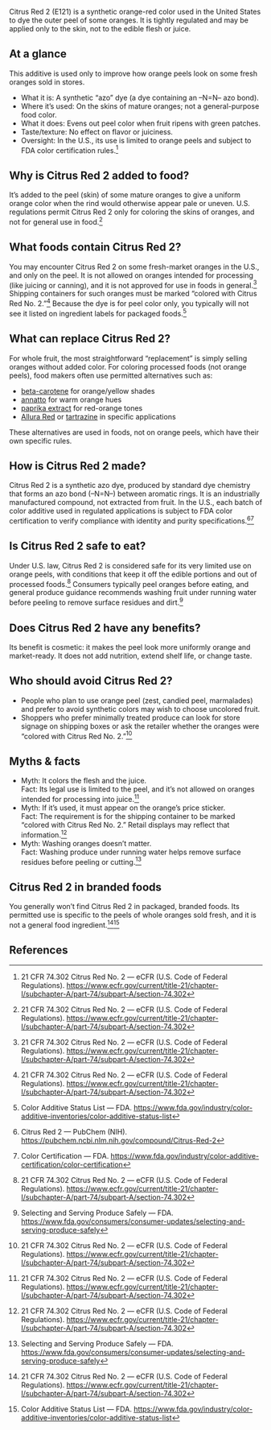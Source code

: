 Citrus Red 2 (E121) is a synthetic orange-red color used in the United States to dye the outer peel of some oranges. It is tightly regulated and may be applied only to the skin, not to the edible flesh or juice.

<!--more-->

## At a glance
This additive is used only to improve how orange peels look on some fresh oranges sold in stores.  
- What it is: A synthetic “azo” dye (a dye containing an –N=N– azo bond).  
- Where it’s used: On the skins of mature oranges; not a general-purpose food color.  
- What it does: Evens out peel color when fruit ripens with green patches.  
- Taste/texture: No effect on flavor or juiciness.  
- Oversight: In the U.S., its use is limited to orange peels and subject to FDA color certification rules.[^1]

## Why is Citrus Red 2 added to food?
It’s added to the peel (skin) of some mature oranges to give a uniform orange color when the rind would otherwise appear pale or uneven. U.S. regulations permit Citrus Red 2 only for coloring the skins of oranges, and not for general use in food.[^1]

## What foods contain Citrus Red 2?
You may encounter Citrus Red 2 on some fresh-market oranges in the U.S., and only on the peel. It is not allowed on oranges intended for processing (like juicing or canning), and it is not approved for use in foods in general.[^1] Shipping containers for such oranges must be marked “colored with Citrus Red No. 2.”[^1] Because the dye is for peel color only, you typically will not see it listed on ingredient labels for packaged foods.[^2]

## What can replace Citrus Red 2?
For whole fruit, the most straightforward “replacement” is simply selling oranges without added color. For coloring processed foods (not orange peels), food makers often use permitted alternatives such as:
- [beta-carotene](/e160a-carotene) for orange/yellow shades  
- [annatto](/e160b-annatto) for warm orange hues  
- [paprika extract](/e160c-paprika-extract) for red-orange tones  
- [Allura Red](/e129-allura-red) or [tartrazine](/e102-tartrazine) in specific applications

These alternatives are used in foods, not on orange peels, which have their own specific rules.

## How is Citrus Red 2 made?
Citrus Red 2 is a synthetic azo dye, produced by standard dye chemistry that forms an azo bond (–N=N–) between aromatic rings. It is an industrially manufactured compound, not extracted from fruit. In the U.S., each batch of color additive used in regulated applications is subject to FDA color certification to verify compliance with identity and purity specifications.[^4][^5]

## Is Citrus Red 2 safe to eat?
Under U.S. law, Citrus Red 2 is considered safe for its very limited use on orange peels, with conditions that keep it off the edible portions and out of processed foods.[^1] Consumers typically peel oranges before eating, and general produce guidance recommends washing fruit under running water before peeling to remove surface residues and dirt.[^3]

## Does Citrus Red 2 have any benefits?
Its benefit is cosmetic: it makes the peel look more uniformly orange and market-ready. It does not add nutrition, extend shelf life, or change taste.

## Who should avoid Citrus Red 2?
- People who plan to use orange peel (zest, candied peel, marmalades) and prefer to avoid synthetic colors may wish to choose uncolored fruit.  
- Shoppers who prefer minimally treated produce can look for store signage on shipping boxes or ask the retailer whether the oranges were “colored with Citrus Red No. 2.”[^1]

## Myths & facts
- Myth: It colors the flesh and the juice.  
  Fact: Its legal use is limited to the peel, and it’s not allowed on oranges intended for processing into juice.[^1]
- Myth: If it’s used, it must appear on the orange’s price sticker.  
  Fact: The requirement is for the shipping container to be marked “colored with Citrus Red No. 2.” Retail displays may reflect that information.[^1]
- Myth: Washing oranges doesn’t matter.  
  Fact: Washing produce under running water helps remove surface residues before peeling or cutting.[^3]

## Citrus Red 2 in branded foods
You generally won’t find Citrus Red 2 in packaged, branded foods. Its permitted use is specific to the peels of whole oranges sold fresh, and it is not a general food ingredient.[^1][^2]

## References
[^1]: 21 CFR 74.302 Citrus Red No. 2 — eCFR (U.S. Code of Federal Regulations). https://www.ecfr.gov/current/title-21/chapter-I/subchapter-A/part-74/subpart-A/section-74.302  
[^2]: Color Additive Status List — FDA. https://www.fda.gov/industry/color-additive-inventories/color-additive-status-list  
[^3]: Selecting and Serving Produce Safely — FDA. https://www.fda.gov/consumers/consumer-updates/selecting-and-serving-produce-safely  
[^4]: Citrus Red 2 — PubChem (NIH). https://pubchem.ncbi.nlm.nih.gov/compound/Citrus-Red-2  
[^5]: Color Certification — FDA. https://www.fda.gov/industry/color-additive-certification/color-certification
